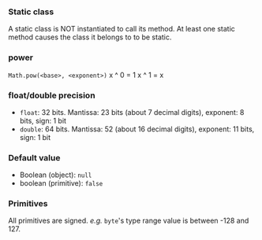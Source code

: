 ### Static class
A static class is NOT instantiated to call its method. At least one static method causes the class it belongs to to be static.

### power
`Math.pow(<base>, <exponent>)`
x ^ 0 = 1
x ^ 1 = x   

### float/double precision
- `float`: 32 bits. Mantissa: 23 bits (about 7 decimal digits), exponent: 8 bits, sign: 1 bit
- `double`: 64 bits. Mantissa: 52 (about 16 decimal digits), exponent: 11 bits, sign: 1 bit

### Default value
- Boolean (object): `null`
- boolean (primitive): `false`

### Primitives
All primitives are signed. *e.g.* `byte`'s type range value is between -128 and 127.